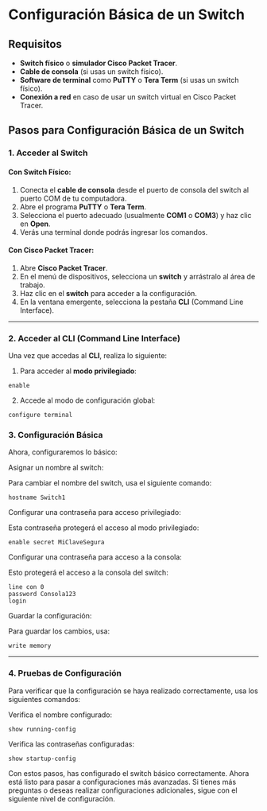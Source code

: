 # Configuración Básica de un Switch

## Requisitos

- **Switch físico** o **simulador Cisco Packet Tracer**.
- **Cable de consola** (si usas un switch físico).
- **Software de terminal** como **PuTTY** o **Tera Term** (si usas un switch físico).
- **Conexión a red** en caso de usar un switch virtual en Cisco Packet Tracer.

## Pasos para Configuración Básica de un Switch

### 1. **Acceder al Switch**

#### **Con Switch Físico:**
1. Conecta el **cable de consola** desde el puerto de consola del switch al puerto COM de tu computadora.
2. Abre el programa **PuTTY** o **Tera Term**.
3. Selecciona el puerto adecuado (usualmente **COM1** o **COM3**) y haz clic en **Open**.
4. Verás una terminal donde podrás ingresar los comandos.

#### **Con Cisco Packet Tracer:**
1. Abre **Cisco Packet Tracer**.
2. En el menú de dispositivos, selecciona un **switch** y arrástralo al área de trabajo.
3. Haz clic en el **switch** para acceder a la configuración.
4. En la ventana emergente, selecciona la pestaña **CLI** (Command Line Interface).
---
### 2. **Acceder al CLI (Command Line Interface)**

Una vez que accedas al **CLI**, realiza lo siguiente:

1. Para acceder al **modo privilegiado**:
```shell
enable
```

2. Accede al modo de configuración global:
```shell
configure terminal
```

### 3. **Configuración Básica**
Ahora, configuraremos lo básico:

Asignar un nombre al switch:

Para cambiar el nombre del switch, usa el siguiente comando:
```shell
hostname Switch1
```
Configurar una contraseña para acceso privilegiado:

Esta contraseña protegerá el acceso al modo privilegiado:
```shell
enable secret MiClaveSegura
```
Configurar una contraseña para acceso a la consola:

Esto protegerá el acceso a la consola del switch:
```shell
line con 0
password Consola123
login
```
Guardar la configuración:

Para guardar los cambios, usa:
```shell
write memory
```
---
### 4. **Pruebas de Configuración**
Para verificar que la configuración se haya realizado correctamente, usa los siguientes comandos:

Verifica el nombre configurado:
```shell
show running-config
```

Verifica las contraseñas configuradas:
```shell
show startup-config
```

Con estos pasos, has configurado el switch básico correctamente. Ahora está listo para pasar a configuraciones más avanzadas. Si tienes más preguntas o deseas realizar configuraciones adicionales, sigue con el siguiente nivel de configuración.

